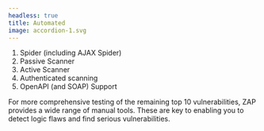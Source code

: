 ```yaml
---
headless: true
title: Automated
image: accordion-1.svg
---
```


1. Spider (including AJAX Spider)
2. Passive Scanner
3. Active Scanner
4. Authenticated scanning
5. OpenAPI (and SOAP) Support

For more comprehensive testing of the remaining top 10 vulnerabilities, ZAP provides a wide range of manual tools. These are key to enabling you to detect logic flaws and find serious vulnerabilities.

